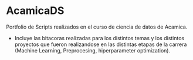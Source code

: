 # AcamicaDS
Portfolio de Scripts realizados en el curso de ciencia de datos de Acamica.



   -   Incluye las bitacoras realizadas para los distintos temas y los distintos proyectos que fueron realizandose en las distintas etapas de la carrera (Machine Learning, Preprocesing, hiperparameter optimization).

